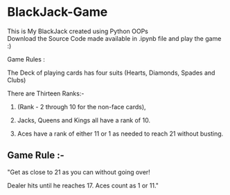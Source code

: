 # BlackJack-Game
This is My BlackJack created using Python OOPs <br />
Download the Source Code made available in .ipynb file and play the game :)

Game Rules : <br />

The Deck of playing cards has four suits (Hearts, Diamonds, Spades and Clubs) <br />

There are Thirteen Ranks:- <br />

  1. (Rank - 2 through 10 for the non-face cards), <br />

  2. Jacks, Queens and Kings all have a rank of 10. <br />

  3. Aces have a rank of either 11 or 1 as needed to reach 21 without busting. <br />          


 Game Rule :- <br />
------------- 


"Get as close to 21 as you can without going over!<br />

Dealer hits until he reaches 17. Aces count as 1 or 11."<br />
